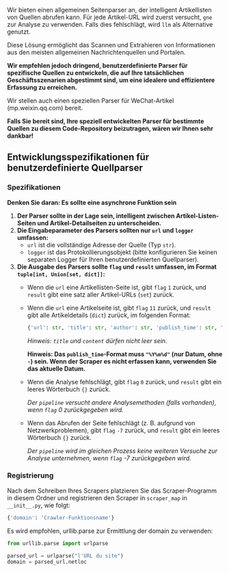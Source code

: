 Wir bieten einen allgemeinen Seitenparser an, der intelligent Artikellisten von Quellen abrufen kann. Für jede Artikel-URL wird zuerst versucht, `gne` zur Analyse zu verwenden. Falls dies fehlschlägt, wird `llm` als Alternative genutzt.

Diese Lösung ermöglicht das Scannen und Extrahieren von Informationen aus den meisten allgemeinen Nachrichtenquellen und Portalen.

**Wir empfehlen jedoch dringend, benutzerdefinierte Parser für spezifische Quellen zu entwickeln, die auf Ihre tatsächlichen Geschäftsszenarien abgestimmt sind, um eine idealere und effizientere Erfassung zu erreichen.**

Wir stellen auch einen speziellen Parser für WeChat-Artikel (mp.weixin.qq.com) bereit.

**Falls Sie bereit sind, Ihre speziell entwickelten Parser für bestimmte Quellen zu diesem Code-Repository beizutragen, wären wir Ihnen sehr dankbar!**

## Entwicklungsspezifikationen für benutzerdefinierte Quellparser

### Spezifikationen

**Denken Sie daran: Es sollte eine asynchrone Funktion sein**

1. **Der Parser sollte in der Lage sein, intelligent zwischen Artikel-Listen-Seiten und Artikel-Detailseiten zu unterscheiden.**
2. **Die Eingabeparameter des Parsers sollten nur `url` und `logger` umfassen:**
   - `url` ist die vollständige Adresse der Quelle (Typ `str`).
   - `logger` ist das Protokollierungsobjekt (bitte konfigurieren Sie keinen separaten Logger für Ihren benutzerdefinierten Quellparser).
3. **Die Ausgabe des Parsers sollte `flag` und `result` umfassen, im Format `tuple[int, Union[set, dict]]`:**
   - Wenn die `url` eine Artikellisten-Seite ist, gibt `flag` `1` zurück, und `result` gibt eine satz aller Artikel-URLs (`set`) zurück.
   - Wenn die `url` eine Artikelseite ist, gibt `flag` `11` zurück, und `result` gibt alle Artikeldetails (`dict`) zurück, im folgenden Format:

     ```python
     {'url': str, 'title': str, 'author': str, 'publish_time': str, 'content': str, 'abstract': str, 'images': [str]}
     ```

     _Hinweis: `title` und `content` dürfen nicht leer sein._

     **Hinweis: Das `publish_time`-Format muss `"%Y%m%d"` (nur Datum, ohne `-`) sein. Wenn der Scraper es nicht erfassen kann, verwenden Sie das aktuelle Datum.**

   - Wenn die Analyse fehlschlägt, gibt `flag` `0` zurück, und `result` gibt ein leeres Wörterbuch `{}` zurück.

     _Der `pipeline` versucht andere Analysemethoden (falls vorhanden), wenn `flag` 0 zurückgegeben wird._

   - Wenn das Abrufen der Seite fehlschlägt (z. B. aufgrund von Netzwerkproblemen), gibt `flag` `-7` zurück, und `result` gibt ein leeres Wörterbuch `{}` zurück.

     _Der `pipeline` wird im gleichen Prozess keine weiteren Versuche zur Analyse unternehmen, wenn `flag` -7 zurückgegeben wird._

### Registrierung

Nach dem Schreiben Ihres Scrapers platzieren Sie das Scraper-Programm in diesem Ordner und registrieren den Scraper in `scraper_map` in `__init__.py`, wie folgt:

```python
{'domain': 'Crawler-Funktionsname'}
```

Es wird empfohlen, urllib.parse zur Ermittlung der domain zu verwenden:

```python
from urllib.parse import urlparse

parsed_url = urlparse("l'URL du site")
domain = parsed_url.netloc
```